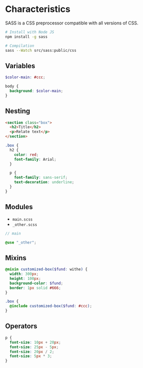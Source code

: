 # Characteristics

SASS is a CSS preprocessor compatible with all versions of CSS.

```bash
# Install with Node JS
npm install -g sass

# Compilation
sass --Watch src/sass:public/css
```

## Variables

```scss
$color-main: #ccc;

body {
  background: $color-main;
}
```

## Nesting

```html
<section class="box">
  <h2>Title</h2>
  <p>Relate text</p>
</section>
```

```scss
.box {
  h2 {
    color: red;
    font-family: Arial;
  }

  p {
    font-family: sans-serif;
    text-decoration: underline;
  }
}
```

## Modules

- `main.scss`
- `_other.scss`

```scss
// main

@use "_other";
```

## Mixins

```scss
@mixin customized-box($fund: withe) {
  width: 300px;
  height: 100px;
  background-color: $fund;
  border: 1px solid #666;
}

.box {
  @include customized-box($fund: #ccc);
}
```

## Operators

```scss
p {
  font-size: 10px + 20px;
  font-size: 25px - 5px;
  font-size: 20px / 2;
  font-size: 5px * 3;
}
```
